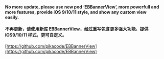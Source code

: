 #### No more update, please use new pod ‘[EBBannerView](https://github.com/pikacode/EBBannerView)’, more powerfull and more features, provide iOS 9/10/11 style, and show any custom view easily.

#### 不再更新，请使用新库 [EBBannerView](https://github.com/pikacode/EBBannerView)，经过重写包含更多强大功能，提供 iOS9/10/11 样式，更可自定义。

[https://github.com/pikacode/EBBannerView](https://github.com/pikacode/EBBannerView)

